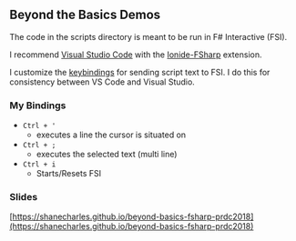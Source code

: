 ## Beyond the Basics Demos

The code in the scripts directory is meant to be run in F# Interactive (FSI).

I recommend [Visual Studio Code](https://code.visualstudio.com/) with the [Ionide-FSharp](http://ionide.io/) extension.

I customize the [keybindings](https://github.com/shanecharles/vscode-settings/blob/master/keybindings.json) for sending script text to FSI. I do this for consistency between VS Code and Visual Studio.

### My Bindings
- `Ctrl + '` 
  - executes a line the cursor is situated on
- `Ctrl + ;` 
  - executes the selected text (multi line)
- `Ctrl + i`
  - Starts/Resets FSI

### Slides
[https://shanecharles.github.io/beyond-basics-fsharp-prdc2018](https://shanecharles.github.io/beyond-basics-fsharp-prdc2018)
